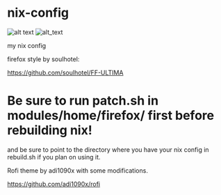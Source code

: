 # nix-config

![alt text](https://i.imgur.com/5Kd9qGd.png)
![alt_text](https://i.imgur.com/xjU0FVj.png)

my nix config

firefox style by soulhotel:

https://github.com/soulhotel/FF-ULTIMA


# Be sure to run patch.sh in modules/home/firefox/ first before rebuilding nix!

and be sure to point to the directory where you have your nix config in rebuild.sh if you plan on using it.

Rofi theme by adi1090x with some modifications. 

https://github.com/adi1090x/rofi

